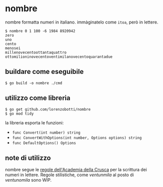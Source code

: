 # nombre

nombre formatta numeri in italiano. immàginatelo come `itoa`, però in lettere.
```
$ nombre 0 1 100 -6 1984 8920942
zero
uno
cento
menosei
millenovecentoottantaquattro
ottomilioninovecentoventimilanovecentoquarantadue
```

## buildare come eseguibile
```
$ go build -o nombre ./cmd
```

## utilizzo come libreria
```
$ go get github.com/lorenzobotti/nombre
$ go mod tidy
```

la libreria esporta le funzioni: 
 - `func Convert(int number) string`
 - `func ConvertWithOptions(int number, Options options) string`
 - `func DefaultOptions() Options`

## note di utilizzo
nombre segue le [regole dell'Academia della Crusca](https://accademiadellacrusca.it/it/consulenza/quarantaquattro-gatti-in-fila-per-sei-col-resto-di-due-o-di-quando-e-come-scrivere-i-numeri-in-lettere/1077) per la scrittura dei numeri in lettere. Regole stilistiche, come _ventunmila_ al posto di _ventunomila_ sono WIP.